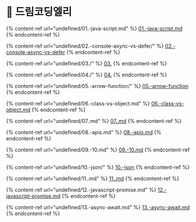 # 🎀 드림코딩엘리

{% content-ref url="undefined/01.-java-script.md" %}
[01.-java-script.md](undefined/01.-java-script.md)
{% endcontent-ref %}

{% content-ref url="undefined/02.-console-async-vs-defer/" %}
[02.-console-async-vs-defer](undefined/02.-console-async-vs-defer/)
{% endcontent-ref %}

{% content-ref url="undefined/03./" %}
[03.](undefined/03./)
{% endcontent-ref %}

{% content-ref url="undefined/04./" %}
[04.](undefined/04./)
{% endcontent-ref %}

{% content-ref url="undefined/05.-arrow-function/" %}
[05.-arrow-function](undefined/05.-arrow-function/)
{% endcontent-ref %}

{% content-ref url="undefined/06.-class-vs-object.md" %}
[06.-class-vs-object.md](undefined/06.-class-vs-object.md)
{% endcontent-ref %}

{% content-ref url="undefined/07..md" %}
[07..md](undefined/07..md)
{% endcontent-ref %}

{% content-ref url="undefined/08.-apis.md" %}
[08.-apis.md](undefined/08.-apis.md)
{% endcontent-ref %}

{% content-ref url="undefined/09.-10.md" %}
[09.-10.md](undefined/09.-10.md)
{% endcontent-ref %}

{% content-ref url="undefined/10.-json/" %}
[10.-json](undefined/10.-json/)
{% endcontent-ref %}

{% content-ref url="undefined/11..md" %}
[11..md](undefined/11..md)
{% endcontent-ref %}

{% content-ref url="undefined/12.-javascript-promise.md" %}
[12.-javascript-promise.md](undefined/12.-javascript-promise.md)
{% endcontent-ref %}

{% content-ref url="undefined/13.-async-await.md" %}
[13.-async-await.md](undefined/13.-async-await.md)
{% endcontent-ref %}

